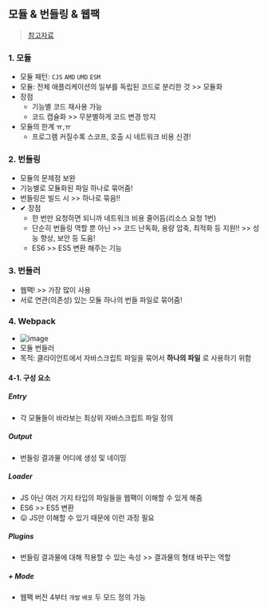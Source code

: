 ## 모듈 & 번들링 & 웹팩
> [참고자료](https://velog.io/@nemo/webpack-module-bundling)

### 1. 모듈
- 모듈 패턴: `CJS` `AMD` `UMD` `ESM`
- 모듈: 전체 애플리케이션의 일부를 독립된 코드로 분리한 것 >> 모듈화
- 장점
  - 기능별 코드 재사용 가능
  - 코드 캡슐화 >> 무분별하게 코드 변경 방지
- 모듈의 한계 ㅠ,ㅠ
  - 프로그램 커질수록 스코프, 호출 시 네트워크 비용 신경!
### 2. 번들링
- 모듈의 문제점 보완
- 기능별로 모듈화된 파일 하나로 묶어줌!
- 번들링은 빌드 시 >> 하나로 묶음!!
- ✔ 장점
  - 한 번만 요청하면 되니까 네트워크 비용 줄어듬(리소스 요청 1번)
  - 단순히 번들링 역할 뿐 아닌 >> 코드 난독화, 용량 압축, 최적화 등 지원!! >> 성능 향상, 보안 등 도움!
  - ES6 >> ES5  변환 해주는 기능
### 3. 번들러
- 웹팩! >> 가장 많이 사용
- 서로 연관(의존성) 있는 모듈 하나의 번들 파일로 묶어줌!
### 4. Webpack
- ![image](https://user-images.githubusercontent.com/61215550/205541955-d36ccbe1-62f0-4d6a-84d4-d349bec06174.png)
- 모듈 번들러
- 목적: 클라이언트에서 자바스크립트 파일을 묶어서 **하나의 파일** 로 사용하기 위함
#### 4-1. 구성 요소
##### Entry
- 각 모듈들이 바라보는 최상위 자바스크립트 파일 정의
##### Output
- 번들링 결과물 어디에 생성 및 네이밍
##### Loader
- JS 아닌 여러 가지 타입의 파일들을 웹팩이 이해할 수 있게 해줌
- ES6 >> ES5 변환
- 😛 JS만 이해할 수 있기 때문에 이런 과정 필요
##### Plugins
- 번들링 결과물에 대해 적용할 수 있는 속성 >> 결과물의 형태 바꾸는 역할
##### + Mode
- 웹팩 버전 4부터 `개발` `배포` 두 모드 정의 가능


